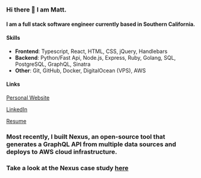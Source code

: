 ### Hi there 👋 I am Matt.

#### I am a full stack software engineer currently based in Southern California.

#### Skills
- **Frontend**: Typescript, React, HTML, CSS, jQuery, Handlebars
- **Backend**: Python/Fast Api, Node.js, Express, Ruby, Golang, SQL, PostgreSQL, GraphQL, Sinatra
- **Other**: Git, GitHub, Docker, DigitalOcean (VPS), AWS

#### Links

[Personal Website](https://www.mattmalane.dev/)

[LinkedIn](https://www.linkedin.com/in/matthew-malane-27ab95248/)

[Resume](https://mattmalane.dev/assets/matt_resume.pdf)

### Most recently, I built Nexus, an open-source tool that generates a GraphQL API from multiple data sources and deploys to AWS cloud infrastructure.

### Take a look at the Nexus case study [here](https://nexus-graphql.github.io/#case-study)

<!--
**mattmalane/mattmalane** is a ✨ _special_ ✨ repository because its `README.md` (this file) appears on your GitHub profile.

Here are some ideas to get you started:

- 🔭 I’m currently working on ...
- 🌱 I’m currently learning ...
- 👯 I’m looking to collaborate on ...
- 🤔 I’m looking for help with ...
- 💬 Ask me about ...
- 📫 How to reach me: ...
- 😄 Pronouns: ...
- ⚡ Fun fact: ...
-->
